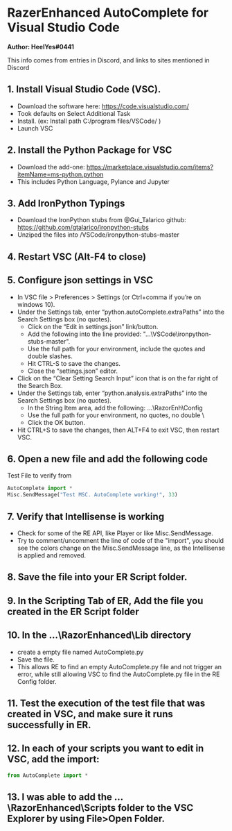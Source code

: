 # RazerEnhanced AutoComplete for Visual Studio Code

**Author: HeelYes#0441**

This info comes from entries in Discord, and links to sites mentioned in Discord

## 1. Install Visual Studio Code (VSC).
- Download the software here: https://code.visualstudio.com/
- Took defaults on Select Additional Task
- Install. (ex: Install path C:/program files/VSCode/ )
- Launch VSC

## 2. Install the Python Package for VSC
- Download the add-one: https://marketplace.visualstudio.com/items?itemName=ms-python.python
- This includes Python Language, Pylance and Jupyter

## 3. Add IronPython Typings
- Download the IronPython stubs from @Gui_Talarico github: https://github.com/gtalarico/ironpython-stubs
- Unziped the files into /VSCode/ironpython-stubs-master

## 4. Restart VSC (Alt-F4 to close)

## 5. Configure json settings in VSC
- In VSC  file > Preferences > Settings (or Ctrl+comma if you’re on windows 10).
- Under the Settings tab, enter “python.autoComplete.extraPaths” into the Search Settings box (no quotes).
  - Click on the “Edit in settings.json” link/button.
  - Add the following into the line provided:  "…\\VSCode\\ironpython-stubs-master".
  - Use the full path for your environment, include the quotes and double slashes.
  - Hit CTRL-S to save the changes.
  - Close the “settings.json” editor.
- Click on the “Clear Setting Search Input” icon that is on the far right of the Search Box.
- Under the Settings tab, enter “python.analysis.extraPaths” into the Search Settings box (no quotes).
  - In the String Item area, add the following: ...\RazorEnh\Config
  - Use the full path for your environment, no quotes, no double \
  - Click the OK button.
- Hit CTRL+S to save the changes, then ALT+F4 to exit VSC, then restart VSC.

## 6. Open a new file and add the following code
Test File to verify from
```py
AutoComplete import *
Misc.SendMessage("Test MSC. AutoComplete working!", 33)
```

## 7. Verify that Intellisense is working
- Check for some of the RE API, like Player or like Misc.SendMessage.
- Try to comment/uncomment the line of code of the "import", you should see the colors change on the Misc.SendMessage line, as the Intellisense is applied and removed.

## 8. Save the file into your ER Script folder.

## 9. In the Scripting Tab of ER, Add the file you created in the ER Script folder

## 10. In the …\RazorEnhanced\Lib directory
- create a empty file named AutoComplete.py
- Save the file.
- This allows RE to find an empty AutoComplete.py file and not trigger an error, while still allowing VSC to find the AutoComplete.py file in the RE Config folder.

## 11. Test the execution of the test file that was created in VSC, and make sure it runs successfully in ER.

## 12. In each of your scripts you want to edit in VSC, add the import:
```py
from AutoComplete import *
```

## 13. I was able to add the …\RazorEnhanced\Scripts folder to the VSC Explorer by using File>Open Folder.

